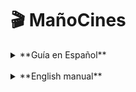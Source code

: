 # 🎬 MañoCines
<details>
  <summary>**Guía en Español**</summary>
    
# 📜 Descripción

**MañoCines** es una aplicación web desarrollada con **Laravel** y **React** que permite gestionar la venta de entradas de cine y productos de bar de forma eficiente y moderna. La aplicación está pensada para ser ejecutada localmente con **XAMPP** o **MAMP**, y utiliza **MySQL** como sistema de base de datos (gestionado mediante PhpMyAdmin).

---

## 🧩 Tecnologías utilizadas

- Backend: [Laravel 11+](https://laravel.com/)
- Frontend: [React + Vite](https://vitejs.dev/)
- Base de datos: MySQL (via PhpMyAdmin)
- Servidor local: XAMPP o MAMP

---

## 🚀 Funcionalidades

- Gestión de películas y funciones.
- Selección de butacas por función.
- Venta de entradas.
- Venta de productos de bar.
- Gestión de usuarios y sesiones.
- Backend seedeado con datos de ejemplo para pruebas.

---

## 🛠️ Instalación paso a paso

### 1. Clonar el repositorio

```bash
git clone https://github.com/tuusuario/manocines.git
cd manocines
```

### 2. Instalar Laravel manualmente

Dado que algunos archivos están excluidos en `.gitignore`, debes crear una nueva instalación de Laravel:

```bash
composer create-project laravel/laravel manocines
```

Luego, reemplaza los archivos del nuevo proyecto con los del repositorio que has clonado (salvo la carpeta `vendor`, `.env`, y `node_modules`).

### 3. Configurar `.env`

Copia el contenido proporcionado del archivo `.env` (como el que aparece más abajo) y colócalo en la raíz del proyecto. Asegúrate de tener configurado:

- `DB_DATABASE=manocines`
- `DB_USERNAME=root`
- `DB_PASSWORD=` (en blanco para XAMPP/MAMP)

⚠️ **Importante:** Crea una base de datos vacía llamada `manocines` desde PhpMyAdmin.

### 4. Instalar dependencias de PHP y JS

```bash
composer install
npm install
npm run dev
```

### 5. Generar la clave de la aplicación

```bash
php artisan key:generate
```

### 6. Migrar y seedear la base de datos

```bash
php artisan migrate:fresh --seed
```

Esto eliminará cualquier dato previo y poblará la base de datos con datos de prueba (usando los seeders del proyecto).

---

## 🖥️ Uso con XAMPP o MAMP

### Si usas **XAMPP**:

- Asegúrate de que Apache y MySQL están activos.
- Coloca el proyecto en `htdocs`.
- Accede desde el navegador a: [http://localhost/manocines/public](http://localhost/manocines/public)

### Si usas **MAMP**:

- Asegúrate de colocar el proyecto en `/Applications/MAMP/htdocs/`.
- Accede a PhpMyAdmin en [http://localhost/phpmyadmin](http://localhost/phpmyadmin) para crear la base de datos.
- Inicia Apache y MySQL desde MAMP.
- Accede desde el navegador a: [http://localhost:8888/manocines/public](http://localhost:8888/manocines/public)

💡 Puedes configurar un **VirtualHost** si deseas acceder con un dominio personalizado.

---

## 🧪 Pruebas

Para ejecutar las pruebas, puedes usar:

```bash
php artisan test
```

---

## ⚙️ Variables de entorno de ejemplo

```env
APP_NAME=MañoCines
APP_ENV=local
APP_KEY=base64:nznwHtPKEfooBt3IlaWNLjSnUG5p0mRgKvwLS7eR/N4=
APP_DEBUG=true
APP_URL=http://localhost:8000
APP_ASSET_URL=http://localhost:8000
APP_PORT=8000

DB_CONNECTION=mysql
DB_HOST=127.0.0.1
DB_PORT=3306
DB_DATABASE=manocines
DB_USERNAME=root
DB_PASSWORD=

SESSION_DRIVER=database
SESSION_LIFETIME=120
SESSION_ENCRYPT=false
SESSION_PATH=/
SESSION_DOMAIN=null

QUEUE_CONNECTION=database

MAIL_MAILER=log
MAIL_HOST=127.0.0.1
MAIL_PORT=2525
MAIL_USERNAME=null
MAIL_PASSWORD=null
MAIL_FROM_ADDRESS="hello@example.com"
MAIL_FROM_NAME="${APP_NAME}"

VITE_APP_NAME="${APP_NAME}"
```

---

## 🤝 Contribuciones

Si deseas colaborar con el proyecto, ¡eres bienvenido! Abre un issue o envía un pull request.

---

## 📄 Licencia

Este proyecto está licenciado bajo MIT. Consulta el archivo `LICENSE` para más detalles.

</details>
<br>
<details>
  <summary>**English manual**</summary>
    # 📜 Description

**MañoCines** is a web application built with **Laravel** and **React** to efficiently manage movie ticket sales and bar products. The app is designed to run locally using **XAMPP** or **MAMP**, and uses **MySQL** (managed via PhpMyAdmin) as its database system.

---

## 🧩 Technologies Used

- Backend: [Laravel 11+](https://laravel.com/)
- Frontend: [React + Vite](https://vitejs.dev/)
- Database: MySQL (via PhpMyAdmin)
- Local Server: XAMPP or MAMP

---

## 🚀 Features

- Movie and screening management.
- Seat selection per screening.
- Ticket sales.
- Bar product sales.
- User and session management.
- Seeded backend with sample data for testing.

---

## 🛠️ Installation Guide

### 1. Clone the repository

```bash
git clone https://github.com/yourusername/manocines.git
cd manocines
```

### 2. Manually install Laravel

Some files are excluded in `.gitignore`, so you must create a fresh Laravel installation:

```bash
composer create-project laravel/laravel manocines
```

Then, replace the files in the new project with the ones from the cloned repository (excluding `vendor`, `.env`, and `node_modules`).

### 3. Configure `.env`

Copy the provided `.env` content (see below) into the project root. Make sure to configure:

- `DB_DATABASE=manocines`
- `DB_USERNAME=root`
- `DB_PASSWORD=` (empty for XAMPP/MAMP)

⚠️ **Important:** Create an empty database named `manocines` in PhpMyAdmin.

### 4. Install PHP and JS dependencies

```bash
composer install
npm install
npm run dev
```

### 5. Generate the application key

```bash
php artisan key:generate
```

### 6. Migrate and seed the database

```bash
php artisan migrate:fresh --seed
```

This will drop existing tables and populate the database with test data using the provided seeders.

---

## 🖥️ Using XAMPP or MAMP

### With **XAMPP**:

- Ensure Apache and MySQL are running.
- Place the project in the `htdocs` folder.
- Access the app at: [http://localhost/manocines/public](http://localhost/manocines/public)

### With **MAMP**:

- Place the project inside `/Applications/MAMP/htdocs/`.
- Use [http://localhost/phpmyadmin](http://localhost/phpmyadmin) to create the database.
- Start Apache and MySQL from MAMP.
- Access the app at: [http://localhost:8888/manocines/public](http://localhost:8888/manocines/public)

💡 You can configure a **VirtualHost** to use a custom domain.

---

## 🧪 Testing

Run tests using:

```bash
php artisan test
```

---

## ⚙️ Sample Environment Variables

```env
APP_NAME=MañoCines
APP_ENV=local
APP_KEY=base64:nznwHtPKEfooBt3IlaWNLjSnUG5p0mRgKvwLS7eR/N4=
APP_DEBUG=true
APP_URL=http://localhost:8000
APP_ASSET_URL=http://localhost:8000
APP_PORT=8000

DB_CONNECTION=mysql
DB_HOST=127.0.0.1
DB_PORT=3306
DB_DATABASE=manocines
DB_USERNAME=root
DB_PASSWORD=

SESSION_DRIVER=database
SESSION_LIFETIME=120
SESSION_ENCRYPT=false
SESSION_PATH=/
SESSION_DOMAIN=null

QUEUE_CONNECTION=database

MAIL_MAILER=log
MAIL_HOST=127.0.0.1
MAIL_PORT=2525
MAIL_USERNAME=null
MAIL_PASSWORD=null
MAIL_FROM_ADDRESS="hello@example.com"
MAIL_FROM_NAME="${APP_NAME}"

VITE_APP_NAME="${APP_NAME}"
```

---

## 🤝 Contributions

Feel free to contribute! Open an issue or submit a pull request.

---

## 📄 License

This project is licensed under the MIT License. See the `LICENSE` file for details.

</details>
